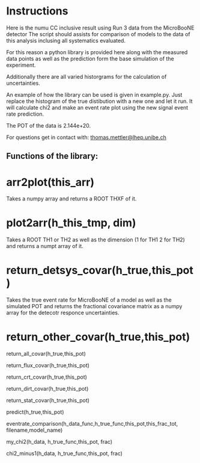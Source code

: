 # Instructions

Here is the numu CC inclusive result using Run 3 data from the MicroBooNE detector
The script should assists for comparison of models to the data of this analysis inclusing all systematics evaluated.

For this reason a python library is provided here along with the measured data points as well as the prediction form the base simulation of the experiment.

Additionally there are all varied historgrams for the calculation of uncertainties.

An example of how the library can be used is given in example.py. Just replace the histogram of the true distibution with a new one and let it run. It will calculate chi2 and make an event rate plot using the new signal event rate prediction.

The POT of the data is 2.144e+20.

For questions get in contact with: thomas.mettler@lhep.unibe.ch


## Functions of the library:

# arr2plot(this_arr)
Takes a numpy array and returns a ROOT THXF of it.

# plot2arr(h_this_tmp, dim)
Takes a ROOT TH1 or TH2 as well as the dimension (1 for TH1 2 for TH2) and returns a numpt array of it.

# return_detsys_covar(h_true,this_pot)
Takes the true event rate for MicroBooNE of a model as well as the simulated POT and returns the fractional covariance matrix as a numpy array for the detecotr responce uncertainties.


# return_other_covar(h_true,this_pot)


return_all_covar(h_true,this_pot)


return_flux_covar(h_true,this_pot)


return_crt_covar(h_true,this_pot)


return_dirt_covar(h_true,this_pot)


return_stat_covar(h_true,this_pot)


predict(h_true,this_pot)


eventrate_comparison(h_data_func,h_true_func,this_pot,this_frac_tot, filename,model_name)


my_chi2(h_data, h_true_func,this_pot, frac)


chi2_minus1(h_data, h_true_func,this_pot, frac)